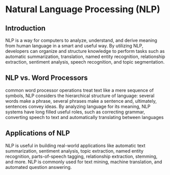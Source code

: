 # Natural Language Processing (NLP)
## Introduction

NLP is a way for computers to analyze, understand, and derive meaning from human language in a smart and useful way. By utilizing NLP, developers can organize and structure knowledge to perform tasks such as automatic summarization, translation, named entity recognition, relationship extraction, sentiment analysis, speech recognition, and topic segmentation.

## NLP vs. Word Processors

common word processor operations  treat text like a mere sequence of symbols, NLP considers the hierarchical structure of language: several words make a phrase, several phrases make a sentence and, ultimately, sentences convey ideas. By analyzing language for its meaning, NLP systems have long filled useful roles, such as correcting grammar, converting speech to text and automatically translating between languages

## Applications of NLP

NLP is useful in building real-world applications like automatic text summarization, sentiment analysis, topic extraction, named entity recognition, parts-of-speech tagging, relationship extraction, stemming, and more. NLP is commonly used for text mining, machine translation, and automated question answering.
